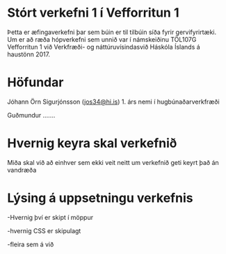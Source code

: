 # Stórt verkefni 1 í Vefforritun 1
Þetta er æfingaverkefni þar sem búin er til tilbúin síða fyrir gervifyrirtæki. Um er að ræða hópverkefni sem unnið var í námskeiðinu TÖL107G Vefforritun 1 við Verkfræði- og náttúruvísindasvið Háskóla Íslands á haustönn 2017.


# Höfundar
Jóhann Örn Sigurjónsson (jos34@hi.is) 1. árs nemi í hugbúnaðarverkfræði
  
Guðmundur .......


# Hvernig keyra skal verkefnið
Miða skal við að einhver sem ekki veit neitt um verkefnið geti keyrt það án vandræða


# Lýsing á uppsetningu verkefnis
-Hvernig því er skipt í möppur

-hvernig CSS er skipulagt

-fleira sem á við

